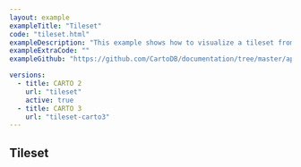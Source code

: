 ```yaml
---
layout: example
exampleTitle: "Tileset"
code: "tileset.html"
exampleDescription: "This example shows how to visualize a tileset from the CARTO platform with Mapbox GL JS."
exampleExtraCode: ""
exampleGithub: "https://github.com/CartoDB/documentation/tree/master/app/content/mapbox-gl-js/examples/tileset.html"

versions:
  - title: CARTO 2
    url: "tileset"
    active: true
  - title: CARTO 3
    url: "tileset-carto3"
---
```


## Tileset
